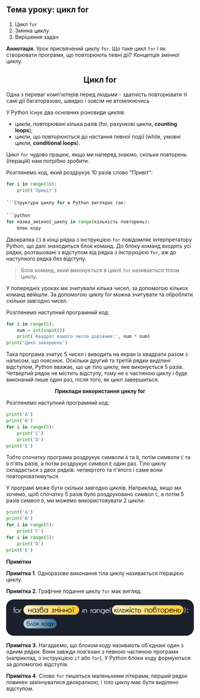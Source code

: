 ## **Тема уроку: цикл for**

1. Цикл `for`
2. Змінна циклу
3. Вирішення задач

**Аннотація**. Урок присвячений циклу `for`. Що таке цикл `for` і як створювати програми, що повторюють певні дії? Концепція змінної циклу.

<h2 align='center'><b>Цикл for</b></h2>

Одна з переваг комп'ютерів перед людьми - здатність повторювати ті самі дії багаторазово, швидко і зовсім не втомлюючись

У Python існує два основних різновиди циклів:

* цикли, повторювані кілька разів (for, рахункові цикли, **counting loops**);
* цикли, що повторюються до настання певної події (while, умовні цикли, **conditional loops**).

Цикл `for` чудово працює, якщо ми наперед знаємо, скільки повторень (ітерацій) нам потрібно зробити.

Розглянемо код, який роздрукує 10 разів слово "Привіт":
```python
for i in range(10):
    print('Привіт')

```Структура циклу for в Python виглядає так:

```python
for назва_змінної_циклу in range(кількість повторень):
    блок коду
````

Двокрапка (:) в кінці рядка з інструкцією `for` повідомляє інтерпретатору Python, що далі знаходиться блок команд. До блоку команд входять усі рядки, розташовані з відступом від рядка з інструкцією `for`, аж до наступного рядка без відступу.

> Блок команд, який виконується в циклі `for` називається тілом циклу.

У попередніх уроках ми зчитували кілька чисел, за допомогою кількох команд ввійшли. За допомогою циклу for можна зчитувати та обробляти скільки завгодно чисел.

Розглянемо наступний програмний код:
```python
for i in range(5):
    num = int(input())
    print('Квадрат вашого числа дорівнює:', num * num)
print('Цикл завершено')

```
Така програма зчитує 5 чисел і виводить на екран їх квадрати разом з написом, що пояснює. Оскільки другий та третій рядки виділені відступом, Python вважає, що це тіло циклу, яке виконується 5 разів. Четвертий рядок не містить відступу, тому не є частиною циклу і буде виконаний лише один раз, після того, як цикл завершиться.

<p align="center"><b>Приклади використання циклу for</b><p>

Розглянемо наступний програмний код:
```python
print('A')
print('B')
for i in range(5):
    print('C')
    print('D')
print('E')

```
Тобто спочатку програма роздрукує символи `А` та `В`, потім символи `C` та `D` п'ять разів, а потім роздрукує символ `Е` один раз. Тіло циклу складається з двох рядків: четвертого та п'ятого і саме вони повторюватимуться.

У програмі може бути скільки завгодно циклів. Наприклад, якщо ми хочемо, щоб спочатку 5 разів було роздруковано символ `С`, а потім 5 разів символ `D`, ми можемо використовувати 2 цикли:
```python
print('A')
print('B')
for i in range(5):
    print('C')
for i in range(5):
    print('D')
print('E')

```
**Примітки**

**Примітка 1**. Одноразове виконання тіла циклу називається ітерацією циклу.

**Примітка 2**. Графічне подання циклу `for` має вигляд:

![123456789](https://raw.githubusercontent.com/steamcentre/python_book/main/img/06.png)

**Примітка 3**. Нагадаємо, що блоком коду називають об'єднані один з одним рядки. Вони завжди пов'язані з певною частиною програми (наприклад, з інструкцією `if` або `for`). У Python блоки коду формуються за допомогою відступів.

**Примітка 4**. Слово `for` пишеться маленькими літерами, перший рядок повинен закінчуватися двокрапкою, і тіло циклу має бути виділено відступом.
